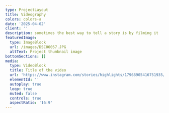 ```yaml
---
type: ProjectLayout
title: Videography
colors: colors-a
date: '2025-04-02'
client: ''
description: sometimes the best way to tell a story is by filming it
featuredImage:
  type: ImageBlock
  url: /images/DSC06057.JPG
  altText: Project thumbnail image
bottomSections: []
media:
  type: VideoBlock
  title: Title of the video
  url: 'https://www.instagram.com/stories/highlights/17968905416751935/'
  elementId: ''
  autoplay: true
  loop: true
  muted: false
  controls: true
  aspectRatio: '16:9'
---
```

